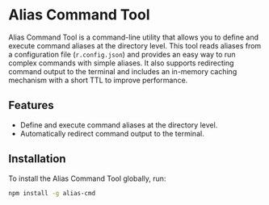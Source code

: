 # Alias Command Tool

Alias Command Tool is a command-line utility that allows you to define and execute command aliases at the directory level. This tool reads aliases from a configuration file (`r.config.json`) and provides an easy way to run complex commands with simple aliases. It also supports redirecting command output to the terminal and includes an in-memory caching mechanism with a short TTL to improve performance.

## Features

-   Define and execute command aliases at the directory level.
-   Automatically redirect command output to the terminal.

## Installation

To install the Alias Command Tool globally, run:

```sh
npm install -g alias-cmd
```
